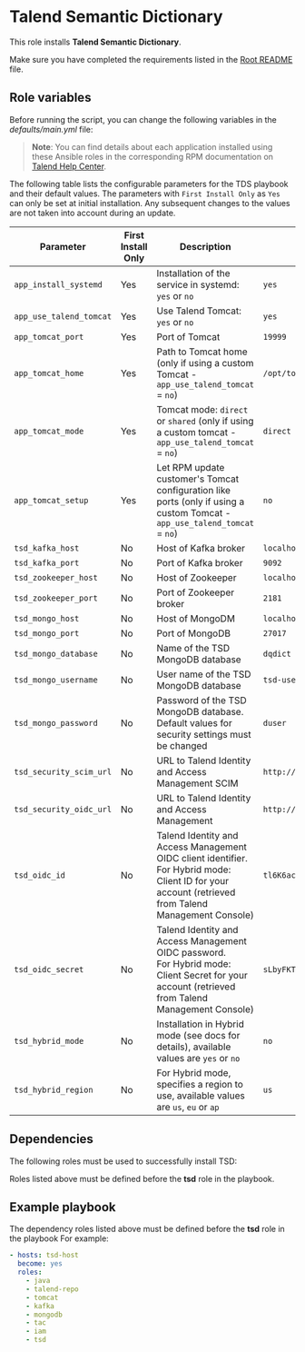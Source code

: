 # Talend Semantic Dictionary

This role installs **Talend Semantic Dictionary**.

Make sure you have completed the requirements listed in the [Root README](../../../README.md) file.

## Role variables

Before running the script, you can change the following variables in the *defaults/main.yml* file:

> **Note**: You can find details about each application installed using these Ansible roles in the corresponding RPM documentation on [Talend Help Center](https://help.talend.com/search/all?query=rpm&content-lang=en-US).

The following table lists the configurable parameters for the TDS playbook and their default values.
The parameters with `First Install Only` as `Yes` can only be set at initial installation. Any subsequent changes to the values are not taken into account during an update.

| Parameter               | First Install Only | Description                                                                                                                | Default                      |
| ----------------------- | ------------------ | -------------------------------------------------------------------------------------------------------------------------- | ---------------------------- |
| `app_install_systemd`   | Yes                | Installation of the service in systemd: `yes` or `no`                                                                      | `yes`                        |
| `app_use_talend_tomcat` | Yes                | Use Talend Tomcat: `yes` or `no`                                                                                           | `yes`                        |
| `app_tomcat_port`       | Yes                | Port of Tomcat                                                                                                             | `19999`                      |
| `app_tomcat_home`       | Yes                | Path to Tomcat home (only if using a custom Tomcat - `app_use_talend_tomcat` = `no`)                                       | `/opt/tomcat`                |
| `app_tomcat_mode`       | Yes                | Tomcat mode: `direct` or `shared` (only if using a custom tomcat - `app_use_talend_tomcat` = `no`)                         | `direct`                     |
| `app_tomcat_setup`      | Yes                | Let RPM update customer's Tomcat configuration like ports (only if using a custom Tomcat - `app_use_talend_tomcat` = `no`) | `no`                         |
| `tsd_kafka_host`        | No                 | Host of Kafka broker                                                                                                       | `localhost`                  |
| `tsd_kafka_port`        | No                 | Port of Kafka broker                                                                                                       | `9092`                       |
| `tsd_zookeeper_host`    | No                 | Host of Zookeeper                                                                                                          | `localhost`                  |
| `tsd_zookeeper_port`    | No                 | Port of Zookeeper broker                                                                                                   | `2181`                       |
| `tsd_mongo_host`        | No                 | Host of MongoDM                                                                                                            | `localhost`                  |
| `tsd_mongo_port`        | No                 | Port of MongoDB                                                                                                            | `27017`                      |
| `tsd_mongo_database`    | No                 | Name of the TSD MongoDB database                                                                                           | `dqdict`                     |
| `tsd_mongo_username`    | No                 | User name of the TSD MongoDB database                                                                                      | `tsd-user`                   |
| `tsd_mongo_password`    | No                 | Password of the TSD MongoDB database. Default values for security settings must be changed                                 | `duser`                      |
| `tsd_security_scim_url` | No                 | URL to Talend Identity and Access Management SCIM                                                                          | `http://localhost:9080/scim` |
| `tsd_security_oidc_url` | No                 | URL to Talend Identity and Access Management                                                                               | `http://localhost:9080/oidc` |
| `tsd_oidc_id`           | No                 | Talend Identity and Access Management OIDC client identifier.<br>For Hybrid mode: Client ID for your account (retrieved from Talend Management Console) | `tl6K6ac7tSE-LQ`             |
| `tsd_oidc_secret`       | No                 | Talend Identity and Access Management OIDC password.<br>For Hybrid mode: Client Secret for your account (retrieved from Talend Management Console)     | `sLbyFKTzM8F0dTL10mHd3A`     |
| `tsd_hybrid_mode`       | No                 | Installation in Hybrid mode (see docs for details), available values are `yes` or `no`                                     | `no`                         |
| `tsd_hybrid_region`     | No                 | For Hybrid mode, specifies a region to use, available values are `us`, `eu` or `ap`                                        | `us`                         |

## Dependencies

The following roles must be used to successfully install TSD:

Roles listed above must be defined before the **tsd** role in the playbook.

## Example playbook

The dependency roles listed above must be defined before the **tsd** role in the playbook For example:

```yaml
- hosts: tsd-host
  become: yes
  roles:
    - java
    - talend-repo
    - tomcat
    - kafka
    - mongodb
    - tac
    - iam
    - tsd
```
